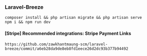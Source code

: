 ### Laravel-Breeze

````
composer install && php artisan migrate && php artisan serve
npm i && npm run dev
````

#### [Stripe] Recommended integrations: Stripe Payment Links
````
https://github.com/zawkhantmaung-scm/laravel-breeze/commit/a6eb28da9de8eb8fd1eece26d2dc93b377b94492
````
